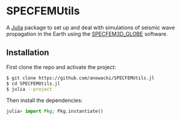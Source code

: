 # SPECFEMUtils

A [Julia](https://julialang.org) package to set up and deal with simulations
of seismic wave propagation in the Earth using the
[SPECFEM3D_GLOBE](https://geodynamics.org/cig/software/specfem3d_globe/) software.

## Installation

First clone the repo and activate the project:
```sh
$ git clone https://github.com/anowacki/SPECFEMUtils.jl
$ cd SPECFEMUtils.jl
$ julia --project
```

Then install the dependencies:
```julia
julia> import Pkg; Pkg.instantiate()
```
